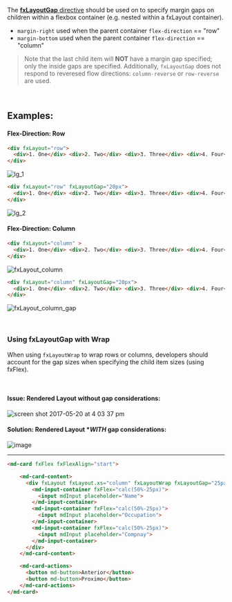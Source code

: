 The [**fxLayoutGap** directive](https://github.com/angular/flex-layout/blob/master/src/lib/flexbox/api/layout-gap.tst#L38) should be used on to specify margin gaps on children within a flexbox container (e.g. nested within a fxLayout container).

*  `margin-right` used when the parent container `flex-direction` == "row" 
*  `margin-bottom` used when the parent container `flex-direction` == "column" 

> Note that the last child item will **NOT** have a margin gap specified; only the inside gaps are specified. Additionally, `fxLayoutGap` does not respond to reveresed flow directions: `column-reverse` or `row-reverse` are used.

<br/>

## Examples:

#### Flex-Direction: Row

```html
<div fxLayout="row">
  <div>1. One</div> <div>2. Two</div> <div>3. Three</div> <div>4. Four</div>
</div>
```
![lg_1](https://cloud.githubusercontent.com/assets/210413/26279226/7d1633c2-3d73-11e7-8378-4eaca05a78a0.jpg)

```html
<div fxLayout="row" fxLayoutGap="20px">
  <div>1. One</div> <div>2. Two</div> <div>3. Three</div> <div>4. Four</div>
</div>
```

![lg_2](https://cloud.githubusercontent.com/assets/210413/26279227/7d1660c2-3d73-11e7-94a2-b604ba319cbe.jpg)

#### Flex-Direction: Column


```html
<div fxLayout="column" >
  <div>1. One</div> <div>2. Two</div> <div>3. Three</div> <div>4. Four</div>
</div>
```
![fxLayout_column](https://cloud.githubusercontent.com/assets/210413/26279208/f3ea70a4-3d72-11e7-83df-59b2e586d833.jpg)

```html
<div fxLayout="column" fxLayoutGap="20px">
  <div>1. One</div> <div>2. Two</div> <div>3. Three</div> <div>4. Four</div>
</div>
```
![fxLayout_column_gap](https://cloud.githubusercontent.com/assets/210413/26279209/f55fa1d4-3d72-11e7-96b8-27d5604c2c72.jpg)

<br/>



### Using fxLayoutGap with **Wrap**

When using `fxLayoutWrap` to wrap rows or columns, developers should account for the gap sizes when specifying the child item sizes (using fxFlex).

<br/>

#### Issue: Rendered Layout without gap considerations:

![screen shot 2017-05-20 at 4 03 37 pm](https://cloud.githubusercontent.com/assets/210413/26279328/19c32142-3d76-11e7-826c-837603a6db76.png)

#### Solution: Rendered Layout **WITH* gap considerations:

![image](https://cloud.githubusercontent.com/assets/210413/26279332/2dfe9d76-3d76-11e7-810b-e15cbcd5dd21.png)

----

```html
<md-card fxFlex fxFlexAlign="start">

    <md-card-content>
      <div fxLayout fxLayout.xs="column" fxLayoutWrap fxLayoutGap="25px">
        <md-input-container fxFlex="calc(50%-25px)">
          <input mdInput placeholder="Name">
        </md-input-container>
        <md-input-container fxFlex="calc(50%-25px)">
          <input mdInput placeholder="Occupation">
        </md-input-container>
        <md-input-container fxFlex="calc(50%-25px)">
          <input mdInput placeholder="Compnay">
        </md-input-container>
      </div>
    </md-card-content>

    <md-card-actions>
      <button md-button>Anterior</button>
      <button md-button>Proximo</button>
    </md-card-actions>
</md-card>


